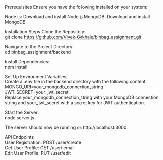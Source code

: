 Prerequisites
Ensure you have the following installed on your system:

Node.js: Download and install Node.js
MongoDB: Download and install MongoDB

Installation Steps
Clone the Repository:  
git clone https://github.com/Vivek-Gokhale/binbag_assignment.git


Navigate to the Project Directory:  
cd binbag_assignment/backend

Install Dependencies:  
npm install

Set Up Environment Variables:  
Create a .env file in the backend directory with the following content:  
MONGO_URI=your_mongodb_connection_string  
JWT_SECRET=your_jwt_secret  
Replace your_mongodb_connection_string with your MongoDB connection string and your_jwt_secret with a secret key for JWT authentication.  
  
Start the Server:  
node server.js  
  
The server should now be running on http://localhost:3000.  
  
API Endpoints  
User Registration: POST /user/create  
Get User Profile: GET /user/:email  
Edit User Profile: PUT /user/edit  

